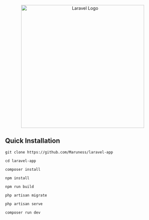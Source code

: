<p align="center"><a href="https://laravel.com" target="_blank"><img src="https://raw.githubusercontent.com/laravel/art/master/logo-lockup/5%20SVG/2%20CMYK/1%20Full%20Color/laravel-logolockup-cmyk-red.svg" width="400" alt="Laravel Logo"></a></p>


## Quick Installation

    git clone https://github.com/Maruness/laravel-app

    cd laravel-app

    composer install

    npm install

    npm run build

    php artisan migrate

    php artisan serve

    composer run dev
